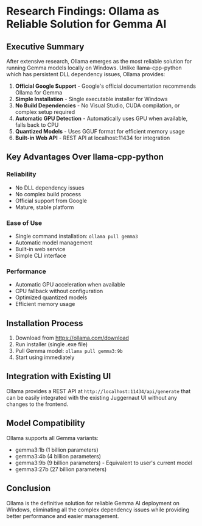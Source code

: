 # Research Findings: Ollama as Reliable Solution for Gemma AI

## Executive Summary

After extensive research, Ollama emerges as the most reliable solution for running Gemma models locally on Windows. Unlike llama-cpp-python which has persistent DLL dependency issues, Ollama provides:

1. **Official Google Support** - Google's official documentation recommends Ollama for Gemma
2. **Simple Installation** - Single executable installer for Windows
3. **No Build Dependencies** - No Visual Studio, CUDA compilation, or complex setup required
4. **Automatic GPU Detection** - Automatically uses GPU when available, falls back to CPU
5. **Quantized Models** - Uses GGUF format for efficient memory usage
6. **Built-in Web API** - REST API at localhost:11434 for integration

## Key Advantages Over llama-cpp-python

### Reliability
- No DLL dependency issues
- No complex build process
- Official support from Google
- Mature, stable platform

### Ease of Use
- Single command installation: `ollama pull gemma3`
- Automatic model management
- Built-in web service
- Simple CLI interface

### Performance
- Automatic GPU acceleration when available
- CPU fallback without configuration
- Optimized quantized models
- Efficient memory usage

## Installation Process

1. Download from https://ollama.com/download
2. Run installer (single .exe file)
3. Pull Gemma model: `ollama pull gemma3:9b`
4. Start using immediately

## Integration with Existing UI

Ollama provides a REST API at `http://localhost:11434/api/generate` that can be easily integrated with the existing Juggernaut UI without any changes to the frontend.

## Model Compatibility

Ollama supports all Gemma variants:
- gemma3:1b (1 billion parameters)
- gemma3:4b (4 billion parameters) 
- gemma3:9b (9 billion parameters) - Equivalent to user's current model
- gemma3:27b (27 billion parameters)

## Conclusion

Ollama is the definitive solution for reliable Gemma AI deployment on Windows, eliminating all the complex dependency issues while providing better performance and easier management.

